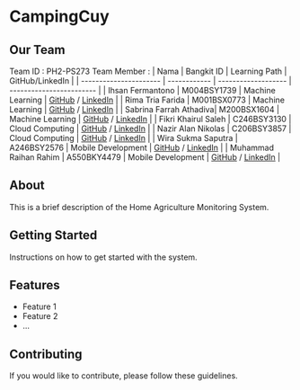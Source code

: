 # CampingCuy



## Our Team
Team ID : PH2-PS273
Team Member : 
| Nama                   | Bangkit ID   | Learning Path      | GitHub/LinkedIn          |
| ---------------------- | ------------ | ------------------- | ------------------------ |
| Ihsan Fermantono       | M004BSY1739  | Machine Learning    | [GitHub](https://github.com/ihsanfermanto) / [LinkedIn](https://www.linkedin.com/in/ihsanfermanto/)               |
| Rima Tria Farida       | M001BSX0773  | Machine Learning    | [GitHub](https://github.com/rimatriafarida) / [LinkedIn](https://www.linkedin.com/in/rimatriafarida/)               |
| Sabrina Farrah Athadiva| M200BSX1604  | Machine Learning    | [GitHub](https://github.com/sabrinafarrah) / [LinkedIn](https://www.linkedin.com/in/sabrinafarrah/)               |
| Fikri Khairul Saleh    | C246BSY3130  | Cloud Computing     | [GitHub](https://github.com/fikrikhairulsaleh) / [LinkedIn](https://www.linkedin.com/in/fikrikhairulsaleh/)       |
| Nazir Alan Nikolas     | C206BSY3857  | Cloud Computing     | [GitHub](https://github.com/naziralan) / [LinkedIn](https://www.linkedin.com/in/naziralan/)                     |
| Wira Sukma Saputra     | A246BSY2576  | Mobile Development  | [GitHub](https://github.com/wirasukma) / [LinkedIn](https://www.linkedin.com/in/wirasukma/)                   |
| Muhammad Raihan Rahim  | A550BKY4479  | Mobile Development  | [GitHub](https://github.com/mraihanrahim) / [LinkedIn](https://www.linkedin.com/in/mraihanrahim/)             |





## About

This is a brief description of the Home Agriculture Monitoring System.

## Getting Started

Instructions on how to get started with the system.

## Features

- Feature 1
- Feature 2
- ...

## Contributing

If you would like to contribute, please follow these guidelines.
